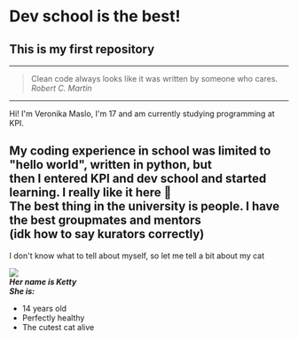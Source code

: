 # Dev school is the best!
## This is my first repository
---  
> Clean code always looks like it was written by someone who cares.  
> *Robert C. Martin*  
---  

Hi! I'm Veronika Maslo, I'm 17 and am currently studying programming at KPI.

My coding experience in school was limited to "hello world", written in python, but  
then I entered KPI and dev school and started learning. I really like it here :purple_heart:  
The best thing in the university is people. I have the best groupmates and mentors  
(idk how to say kurators correctly)  
---

I don't know what to tell about myself, so let me tell a bit about my cat  

![](https://i.pinimg.com/736x/a5/e9/bc/a5e9bca021b4aacfe6372d8ab1de0a6c.jpg)  
***Her name is Ketty***  
***She is:***
- 14 years old
- Perfectly healthy
- The cutest cat alive

